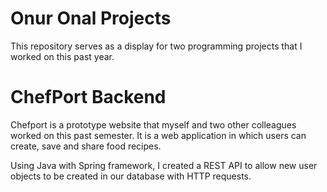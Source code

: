 # Onur Onal Projects
This repository serves as a display for two programming projects that I worked on this past year.

# ChefPort Backend
Chefport is a prototype website that myself and two other colleagues worked on this past semester.
It is a web application in which users can create, save and share food recipes.

Using Java with Spring framework, I created a REST API to allow new user objects to be created in our database with HTTP requests.


